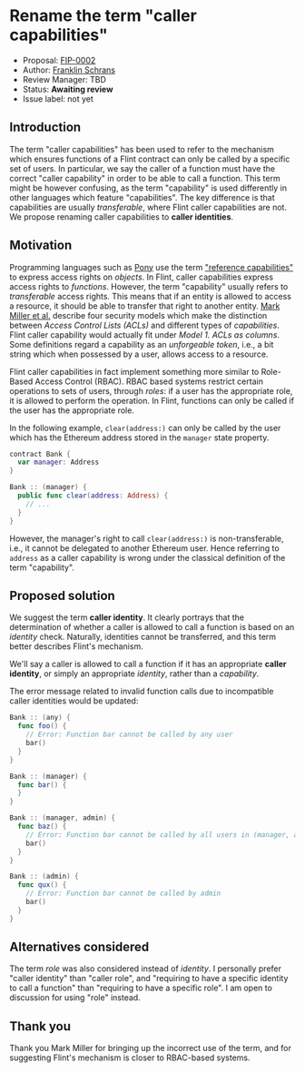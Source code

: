 # Rename the term "caller capabilities"

* Proposal: [FIP-0002](0002-rename-caller-capabilities.md)
* Author: [Franklin Schrans](https://github.com/franklin_sch)
* Review Manager: TBD
* Status: **Awaiting review**
* Issue label: not yet

## Introduction

The term "caller capabilities" has been used to refer to the mechanism which ensures functions of a
Flint contract can only be called by a specific set of users. In particular, we say the caller of a
function must have the correct "caller capability" in order to be able to call a function. This term
might be however confusing, as the term "capability" is used differently in other languages which
feature "capabilities". The key difference is that capabilities are usually _transferable_, where
Flint caller capabilities are not. We propose renaming caller capabilities to **caller identities**.

## Motivation

Programming languages such as [Pony](http://ponylang.org) use the term ["reference
capabilities"](https://tutorial.ponylang.org/capabilities/reference-capabilities.html) to express
access rights on _objects_. In Flint, caller capabilities express access rights to _functions_.
However, the term "capability" usually refers to _transferable_ access rights. This means that if an
entity is allowed to access a resource, it should be able to transfer that right to another entity.
[Mark Miller et al.](http://srl.cs.jhu.edu/pubs/SRL2003-02.pdf) describe four security models which 
make the distinction between _Access Control Lists (ACLs)_ and different types of _capabilities_.
Flint caller capability would actually fit under _Model 1. ACLs as columns_.
Some definitions regard a capability as an _unforgeable token_, i.e., a bit string which when
possessed by a user, allows access to a resource.

Flint caller capabilities in fact implement something more similar to  Role-Based Access Control
(RBAC). RBAC based systems restrict certain operations to sets of users, through _roles_: if a user
has the appropriate role, it is allowed to perform the operation. In Flint, functions can only be
called if the user has the appropriate role.

In the following example, `clear(address:)` can only be called by the user which has the Ethereum
address stored in the `manager` state property.

```swift
contract Bank {
  var manager: Address
}

Bank :: (manager) {
  public func clear(address: Address) {
    // ...
  }
}
```

However, the manager's right to call `clear(address:)` is non-transferable, i.e., it cannot be
delegated to another Ethereum user. Hence referring to `address` as a caller capability is wrong 
under the classical definition of the term "capability".

## Proposed solution

We suggest the term **caller identity**. It clearly portrays that the determination of whether a
caller is allowed to call a function is based on an _identity_ check. Naturally, identities cannot
be transferred, and this term better describes Flint's mechanism.

We'll say a caller is allowed to call a function if it has an appropriate **caller identity**, or
simply an appropriate _identity_, rather than a _capability_.

The error message related to invalid function calls due to incompatible caller identities would be
updated:

```swift
Bank :: (any) {
  func foo() {
    // Error: Function bar cannot be called by any user
    bar()
  }
}

Bank :: (manager) {
  func bar() {
  }
}

Bank :: (manager, admin) {
  func baz() {
    // Error: Function bar cannot be called by all users in (manager, admin)
    bar()
  }
}

Bank :: (admin) {
  func qux() {
    // Error: Function bar cannot be called by admin
    bar()
  }
}
```

## Alternatives considered

The term _role_ was also considered instead of _identity_. I personally prefer "caller identity" 
than "caller role", and "requiring to have a specific identity to call a function" than "requiring 
to have a specific role". I am open to discussion for using "role" instead.

## Thank you

Thank you Mark Miller for bringing up the incorrect use of the term, and for suggesting Flint's
mechanism is closer to RBAC-based systems.
